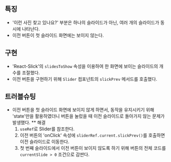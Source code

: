 ## 특징
 * '이런 사진 찾고 있나요?' 부분은 하나의 슬라이드가 아닌, 여러 개의 슬라이드가 동시에 나타난다.
 *  이전 버튼이 첫 슬라이드 화면에는 보이지 않는다.



## 구현
 * 'React-Slick'의 `slidesToShow` 속성을 이용하여 한 화면에 보이는 슬라이드의 개수를 조절했다.
 * 이전 버튼을 구현하기 위해 `Slider` 컴포넌트의 `slickPrev` 메서드를 호출했다.


 ## 트러블슈팅
 * 이전 버튼을 첫 슬라이드 화면에 보이지 않게 하면서, 동작을 유지시키기 위해 'state'만을 활용하였더니 버튼을 눌렀을 때 이전 슬라이드로 돌아가지 않는 문제가 발생했다.
   ** 해결
    1. `useRef`로 Slider를 참조한다.
    2. 이전 버튼의 'onClick' 속성에 `sliderRef.current.slickPrev()`를 호출하면 이전 슬라이드로 이동한다.
    3. 첫 번째 슬라이드에서 이전 버튼이 보이지 않도록 하기 위해 버튼의 전체 코드를 `currentSlide > 0` 조건으로 감싼다.
   

